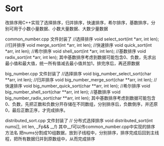 # Sort

改排序用C++实现了选择排序，归并排序，快速排序，希尔排序，基数排序，分别可用于小数小量数据、小数大量数据、大数少量数据

common_number.cpp 文件封装了
//选择排序
void select_sort(int *arr, int len);
//归并排序
void merge_sort(int *arr, int len);
//快速排序
void quick_sort(int *arr, int len);
//希尔排序
void shell_sort(int *arr, int len);
//基数排序
void radix_sort(int *arr, int len);
其中基数排序考虑到数据可能包含0、负数，先求出最小值和最大值，统一所有值减去最小值并加1，排完序后，再还原数据


big_number.cpp 文件封装了
//选择排序
void big_number_select_sort(char **arr, int len);
//归并排序
void big_number_merge_sort(char **arr, int len);
//快速排序
void big_number_quick_sort(char **arr, int len);
//希尔排序
void big_number_shell_sort(char **arr, int len);
//基数排序
void big_number_radix_sort(char **arr, int len);
其中基数排序考虑到数据可能包含0、负数，先把正数和负数分开存储在不同数组，分别排序后，负数倒序，并还原0，最后正数正序，才完成排序。

distributed_sort.cpp 文件封装了
// 分布式选择排序
void distributed_sort(int nums[], int len, _Fp&& __f)
其中__f可以传common_number.cpp中实现的排序方法名
把nums分割成10组数据，放到子线程中，分别排序，排序完成后回到主线程，把所有数据归并到原数组中，从而完成排序
